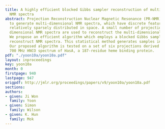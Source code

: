 ```yaml
---
title: A highly efficient blocked Gibbs sampler reconstruction of multidimensional
  NMR spectra
abstract: Projection Reconstruction Nuclear Magnetic Resonance (PR-NMR) is a new technique
  to generate multi-dimensional NMR spectra, which have discrete features that are
  relatively sparsely distributed in space. A small number of projections from lower
  dimensional NMR spectra are used to reconstruct the multi-dimensional NMR spectra.
  We propose an efficient algorithm which employs a blocked Gibbs sampler to accurately
  reconstruct NMR spectra. This statistical method generates samples in Bayesian scheme.
  Our proposed algorithm is tested on a set of six projections derived from the three-dimensional
  700 MHz HNCO spectrum of HasA, a 187-residue heme binding protein.
pdf: "./yoon10a/yoon10a.pdf"
layout: inproceedings
key: yoon10a
month: 0
firstpage: 940
lastpage: 947
origpdf: http://jmlr.org/proceedings/papers/v9/yoon10a/yoon10a.pdf
sections: 
authors:
- given: Ji Won
  family: Yoon
- given: Simon
  family: Wilson
- given: K. Hun
  family: Mok
---
```

